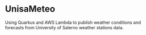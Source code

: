 # UnisaMeteo

Using Quarkus and AWS Lambda to publish weather conditions and forecasts from University of Salerno weather stations data. 
